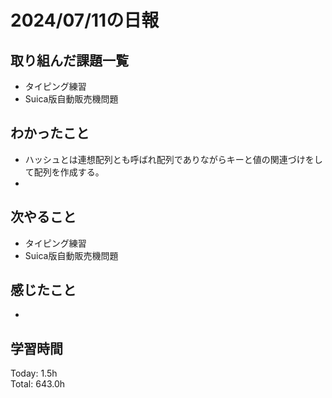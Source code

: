 # 2024/07/11の日報
## 取り組んだ課題一覧
* タイピング練習
* Suica版自動販売機問題
## わかったこと
* ハッシュとは連想配列とも呼ばれ配列でありながらキーと値の関連づけをして配列を作成する。
* 
## 次やること
* タイピング練習
* Suica版自動販売機問題
## 感じたこと
* 
## 学習時間
Today: 1.5h<br>
Total: 643.0h
